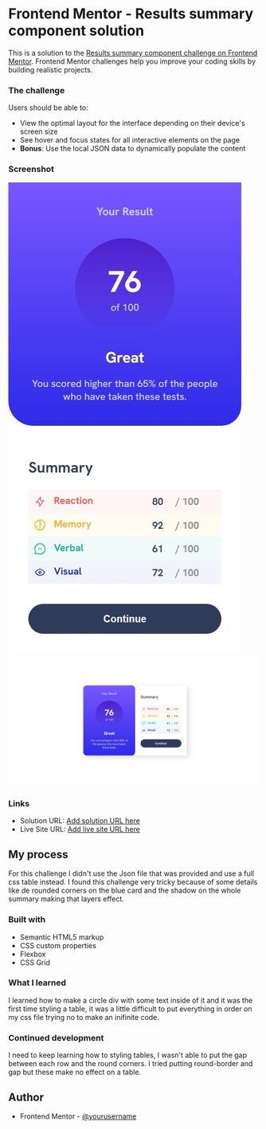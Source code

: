 # Frontend Mentor - Results summary component solution

This is a solution to the [Results summary component challenge on Frontend Mentor](https://www.frontendmentor.io/challenges/results-summary-component-CE_K6s0maV). Frontend Mentor challenges help you improve your coding skills by building realistic projects. 


### The challenge

Users should be able to:

- View the optimal layout for the interface depending on their device's screen size
- See hover and focus states for all interactive elements on the page
- **Bonus**: Use the local JSON data to dynamically populate the content


### Screenshot

![](./Screenshot_1.jpeg)
![](./Screenshot_2.jpeg)


### Links

- Solution URL: [Add solution URL here](https://github.com/Darionvr/darionvr.github.io/tree/main/Results_Summary)
- Live Site URL: [Add live site URL here](https://darionvr.github.io/Results_Summary/)

## My process

For this challenge I didn't use the Json file that was provided and use a full css table instead. I found this challenge very tricky because of some details like de rounded corners on the blue card and the shadow on the whole summary making that layers effect. 

### Built with

- Semantic HTML5 markup
- CSS custom properties
- Flexbox
- CSS Grid



### What I learned

I learned how to make a circle div with some text inside of it and it was the first time styling a table, it was a little difficult to put everything in order on my css file trying no to make an inifinite code. 



### Continued development

I need to keep learning how to styling tables, I wasn't able to put the gap between each row and the round corners. I tried putting round-border and gap but these make no effect on a table. 


## Author


- Frontend Mentor - [@yourusername](https://www.frontendmentor.io/profile/Darionvr)


